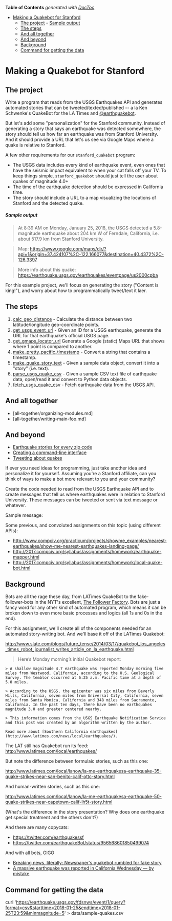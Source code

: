<!-- START doctoc generated TOC please keep comment here to allow auto update -->
<!-- DON'T EDIT THIS SECTION, INSTEAD RE-RUN doctoc TO UPDATE -->
**Table of Contents**  *generated with [DocToc](https://github.com/thlorenz/doctoc)*

- [Making a Quakebot for Stanford](#making-a-quakebot-for-stanford)
  - [The project](#the-project)
        - [Sample output](#sample-output)
  - [The steps](#the-steps)
  - [And all together](#and-all-together)
  - [And beyond](#and-beyond)
  - [Background](#background)
  - [Command for getting the data](#command-for-getting-the-data)

<!-- END doctoc generated TOC please keep comment here to allow auto update -->

# Making a Quakebot for Stanford

## The project

Write a program that reads from the USGS Earthquakes API and generates automated stories that can be tweeted/texted/published -- a la Ken Schwenke's QuakeBot for the LA Times and [@earthquakebot](https://twitter.com/earthquakeBot/status/956568601850499074).

But let's add some "personalization" for the Stanford community. Instead of generating a story that says an earthquake was detected somewhere, the story should tell us how far an earthquake was from Stanford University. And it should provide a URL that let's us see via Google Maps where a quake is relative to Stanford. 

A few other requirements for our `stanford_quakebot` program:

- The USGS data includes every kind of earthquake event, even ones that have the seismic impact equivalent to when your cat falls off your TV. To keep things simple, `stanford_quakebot` should just tell the user about quakes of magnitude 4.0+
- The time of the earthquake detection should be expressed in California time.
- The story should include a URL to a map visualizing the locations of Stanford and the detected quake.


##### Sample output

> At 8:39 AM on Monday, January 25, 2018, the USGS detected a 5.8-magnitude earthquake about 204 km W of Ferndale, California, i.e. about 517.9 km from Stanford University.

> Map: https://www.google.com/maps/dir/?api=1&origin=37.424107%2C-122.166077&destination=40.4372%2C-126.3397
 
> More info about this quake: https://earthquake.usgs.gov/earthquakes/eventpage/us2000cpba

For this example project, we'll focus on generating the story ("Content is king!"), and worry about how to programmatically tweet/text it laer.


<a name="the-steps-list" id="the-steps-list"></a>

## The steps

1. [calc_geo_distance](steps/calc_geo_distance) - Calculate the distance between two latitude/longitude geo-coordinate points.
2. [get_usgs_event_url](steps/get_usgs_event_url) - Given an ID for a USGS earthquake, generate the URL for that earthquake's official USGS page.
3. [get_gmaps_locator_url](steps/get_gmaps_directions_url) Generate a Google (static) Maps URL that shows where 1 point is compared to another.
4. [make_pretty_pacific_timestamp](steps/make_pretty_timestamp) - Convert a string that contains a timestamp. 
4. [make_quake_story_text](steps/make_quake_story_text) - Given a sample data object, convert it into a "story" (i.e. text).
5. [parse_usgs_quake_csv](steps/parse_usgs_quake_csv) - Given a sample CSV text file of earthquake data, open/read it and convert to Python data objects.
6. [fetch_usgs_quake_csv](steps/fetch_usgs_quake_csv) - Fetch earthquake data from the USGS API.


## And all together

- [all-together/organizing-modules.md]
- [all-together/writing-main-foo.md]


## And beyond

- [Earthquake stories for every zip code](extra-credit/zip-code-quakes)
- [Creating a command-line interface](extra-credit/ui-ux-cli.md)
- [Tweeting about quakes](extra-credit/tweet-quake.md)








If ever you need ideas for programming, just take another idea and personalize it for yourself. Assuming you're a Stanford affiliate, can you think of ways to 
make a bot more relevant to you and your community?

Create the code needed to read from the USGS Earthquake API and to create messages that tell us where earthquakes were in relation to Stanford University. These messages can be tweeted or sent via text message or whatever. 

Sample message:




Some previous, and convoluted assignments on this topic (using different APIs):

- http://www.compciv.org/practicum/projects/showme_examples/nearest-earthquakes/show-me-nearest-earthquakes-landing-page/
- http://2017.compciv.org/syllabus/assignments/homework/earthquake-mapper.html
- http://2017.compciv.org/syllabus/assignments/homework/local-quake-bot.html


## Background

Bots are all the rage these day, from LATimes QuakeBot to the fake-follower-bots in the NYT's excellent, [The Follower Factory](https://www.nytimes.com/interactive/2018/01/27/technology/social-media-bots.html). Bots are just a fancy word for any other kind of automated program, which means it can be broken down to even more basic processes and logics (all 1s and 0s in the end).

For this assignment, we'll create all of the components needed for an automated story-writing bot. And we'll base it off of the LATimes Quakebot:

http://www.slate.com/blogs/future_tense/2014/03/17/quakebot_los_angeles_times_robot_journalist_writes_article_on_la_earthquake.html

> Here’s Monday morning’s initial Quakebot report:

    > A shallow magnitude 4.7 earthquake was reported Monday morning five miles from Westwood, California, according to the U.S. Geological Survey. The temblor occurred at 6:25 a.m. Pacific time at a depth of 5.0 miles.
    
    > According to the USGS, the epicenter was six miles from Beverly Hills, California, seven miles from Universal City, California, seven miles from Santa Monica, California and 348 miles from Sacramento, California. In the past ten days, there have been no earthquakes magnitude 3.0 and greater centered nearby.
    
    > This information comes from the USGS Earthquake Notification Service and this post was created by an algorithm written by the author.
    
    Read more about [Southern California earthquakes](http://www.latimes.com/news/local/earthquakes/).



The LAT still has Quakebot run its feed: http://www.latimes.com/local/earthquakes/

But note the difference between formulaic stories, such as this one:

http://www.latimes.com/local/lanow/la-me-earthquakesa-earthquake-35-quake-strikes-near-san-benito-calif-ottc-story.html


And human-written stories, such as this one:

http://www.latimes.com/local/lanow/la-me-earthquakesa-earthquake-50-quake-strikes-near-capetown-calif-lh5t-story.html

(What's the difference in the story presentation? Why does one earthquake get special treatment and the others don't?)

And there are many copycats:

- https://twitter.com/earthquakessf
- https://twitter.com/earthquakeBot/status/956568601850499074


And with all bots, GIGO

- [Breaking news, literally: Newspaper's quakebot rumbled for fake story](https://www.theregister.co.uk/2017/06/22/la_times_bot_spreads_fake_news/)
- [A massive earthquake was reported in California Wednesday — by mistake](https://www.washingtonpost.com/news/morning-mix/wp/2017/06/22/a-massive-earthquake-was-just-reported-in-california-turns-out-it-happened-in-1925/?utm_term=.9cbb37b8965d)



## Command for getting the data

curl 'https://earthquake.usgs.gov/fdsnws/event/1/query?format=csv&starttime=2018-01-25&endtime=2018-01-25T23:59&minmagnitude=5' > data/sample-quakes.csv
